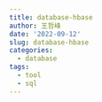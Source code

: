 ```yaml
---
title: database-hbase
author: 王哲峰
date: '2022-09-12'
slug: database-hbase
categories:
  - database
tags:
  - tool
  - sql
---
```


